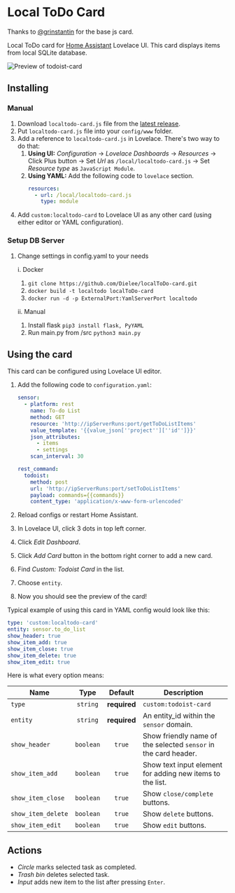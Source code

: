# Local ToDo Card

Thanks to [@grinstantin](https://github.com/grinstantin) for the base js card.

Local ToDo card for [Home Assistant](https://www.home-assistant.io) Lovelace UI. This card displays items from local SQLite database.

![Preview of todoist-card](https://i.imgur.com/GkyXE5Z.png)

## Installing

### Manual

1. Download `localtodo-card.js` file from the [latest release](https://github.com/Dielee/localToDo-card/releases).
2. Put `localtodo-card.js` file into your `config/www` folder.
3. Add a reference to `localtodo-card.js` in Lovelace. There's two way to do that:
   1. **Using UI:** _Configuration_ → _Lovelace Dashboards_ → _Resources_ → Click Plus button → Set _Url_ as `/local/localtodo-card.js` → Set _Resource type_ as `JavaScript Module`.
   2. **Using YAML:** Add the following code to `lovelace` section.
      ```yaml
      resources:
        - url: /local/localtodo-card.js
          type: module
      ```
4. Add `custom:localtodo-card` to Lovelace UI as any other card (using either editor or YAML configuration).

### Setup DB Server
1. Change settings in config.yaml to your needs

   i. Docker
      1. `git clone https://github.com/Dielee/localToDo-card.git`   
      2. `docker build -t localtodo localToDo-card`
      3. `docker run -d -p ExternalPort:YamlServerPort localtodo`

   ii. Manual
      1. Install flask `pip3 install flask, PyYAML`
      2. Run main.py from /src `python3 main.py`


## Using the card

This card can be configured using Lovelace UI editor.

1. Add the following code to `configuration.yaml`:
    ```yaml
    sensor:
      - platform: rest
        name: To-do List
        method: GET
        resource: 'http://ipServerRuns:port/getToDoListItems'
        value_template: '{{value_json[''project''][''id'']}}'
        json_attributes:
          - items
          - settings
        scan_interval: 30

    rest_command:
      todoist:
        method: post
        url: 'http://ipServerRuns:port/setToDoListItems'
        payload: commands={{commands}}
        content_type: 'application/x-www-form-urlencoded'
    ```

2. Reload configs or restart Home Assistant.
3. In Lovelace UI, click 3 dots in top left corner.
4. Click _Edit Dashboard_.
5. Click _Add Card_ button in the bottom right corner to add a new card.
6. Find _Custom: Todoist Card_ in the list.
7. Choose `entity`.
8. Now you should see the preview of the card!

Typical example of using this card in YAML config would look like this:

```yaml
type: 'custom:localtodo-card'
entity: sensor.to_do_list
show_header: true
show_item_add: true
show_item_close: true
show_item_delete: true
show_item_edit: true
```

Here is what every option means:

| Name                 |   Type    |   Default    | Description                                                     |
| -------------------- | :-------: | :----------: | --------------------------------------------------------------- |
| `type`               | `string`  | **required** | `custom:todoist-card`                                           |
| `entity`             | `string`  | **required** | An entity_id within the `sensor` domain.                        |
| `show_header`        | `boolean` | `true`       | Show friendly name of the selected `sensor` in the card header. |
| `show_item_add`      | `boolean` | `true`       | Show text input element for adding new items to the list.       |
| `show_item_close`    | `boolean` | `true`       | Show `close/complete` buttons.                                  |
| `show_item_delete`   | `boolean` | `true`       | Show `delete` buttons.                                          |
| `show_item_edit`     | `boolean` | `true`       | Show `edit` buttons.                                          |

## Actions

- _Circle_ marks selected task as completed.
- _Trash bin_ deletes selected task.
- _Input_ adds new item to the list after pressing `Enter`.


